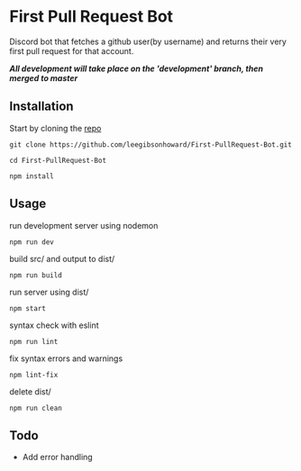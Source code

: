 # First Pull Request Bot

Discord bot that fetches a github user(by username) and returns their very first pull request for that account.

***All development will take place on the 'development' branch, then merged to master***

## Installation

Start by cloning the [repo](https://github.com/leegibsonhoward/First-PullRequst-Bot)

`git clone https://github.com/leegibsonhoward/First-PullRequest-Bot.git`

`cd First-PullRequest-Bot`

`npm install`

## Usage

run development server using nodemon

`npm run dev`

build src/ and output to dist/

`npm run build`

run server using dist/

`npm start`

syntax check with eslint

`npm run lint`

fix syntax errors and warnings

`npm lint-fix`

delete dist/

`npm run clean`

## Todo

- Add error handling
